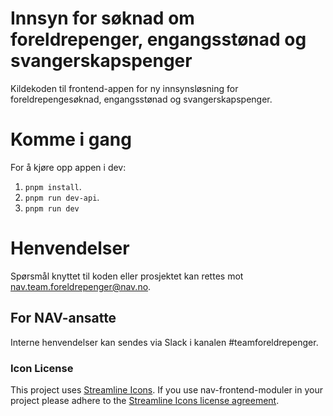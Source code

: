 # Innsyn for søknad om foreldrepenger, engangsstønad og svangerskapspenger

Kildekoden til frontend-appen for ny innsynsløsning for foreldrepengesøknad, engangsstønad og svangerskapspenger.

# Komme i gang

For å kjøre opp appen i dev:

1. `pnpm install`.
2. `pnpm run dev-api`.
3. `pnpm run dev`

# Henvendelser

Spørsmål knyttet til koden eller prosjektet kan rettes mot nav.team.foreldrepenger@nav.no.

## For NAV-ansatte

Interne henvendelser kan sendes via Slack i kanalen #teamforeldrepenger.

### Icon License

This project uses [Streamline Icons](http://www.streamlineicons.com/). If you use nav-frontend-moduler in your project please adhere to the [Streamline Icons license agreement](http://www.streamlineicons.com/license.html).
